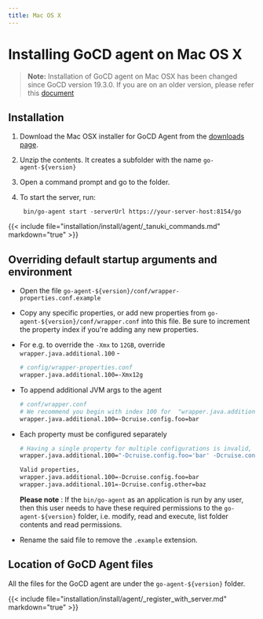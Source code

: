 ```yaml
---
title: Mac OS X
---
```


# Installing GoCD agent on Mac OS X

<!-- toc -->
> **Note:** Installation of GoCD agent on Mac OSX has been changed since GoCD version 19.3.0. If you are on an older version, please refer this [document](https://docs.gocd.org/19.2.0/installation/install/agent/osx.html)

## Installation

1.  Download the Mac OSX installer for GoCD Agent from the [downloads page](https://www.gocd.org/download/).
2.  Unzip the contents. It creates a subfolder with the name ```go-agent-${version}```
2.  Open a command prompt and go to the folder.
3.  To start the server, run:
    
    ```shell
     bin/go-agent start -serverUrl https://your-server-host:8154/go
    ```
    
{{< include file="installation/install/agent/_tanuki_commands.md" markdown="true" >}}

## Overriding default startup arguments and environment

-   Open the file ```go-agent-${version}/conf/wrapper-properties.conf.example```
-   Copy any specific properties, or add new properties from ```go-agent-${version}/conf/wrapper.conf``` into this file. Be sure to increment the property index if you're adding any new properties.
-   For e.g. to override the `-Xmx` to `12GB`, override `wrapper.java.additional.100` -
    ```bash
    # config/wrapper-properties.conf
    wrapper.java.additional.100=-Xmx12g
    ```
-   To append additional JVM args to the agent
    ```bash
    # conf/wrapper.conf
    # We recommend you begin with index 100 for  "wrapper.java.additional"
    wrapper.java.additional.100=-Dcruise.config.foo=bar
    ```
-   Each property must be configured separately

    ```bash
    # Having a single property for multiple configurations is invalid, e.g
    wrapper.java.additional.100="-Dcruise.config.foo='bar' -Dcruise.config.other='baz'"

    Valid properties,
    wrapper.java.additional.100=-Dcruise.config.foo=bar
    wrapper.java.additional.101=-Dcruise.config.other=baz
    ```
     **Please note** : If the `bin/go-agent` as an application is run by any user, then this user needs to have these required permissions to the `go-agent-${version}` folder, i.e. modify, read and execute, list folder contents and read permissions.
-   Rename the said file to remove the `.example` extension.    

## Location of GoCD Agent files

All the files for the GoCD agent are under the `go-agent-${version}` folder.

{{< include file="installation/install/agent/_register_with_server.md" markdown="true" >}}
